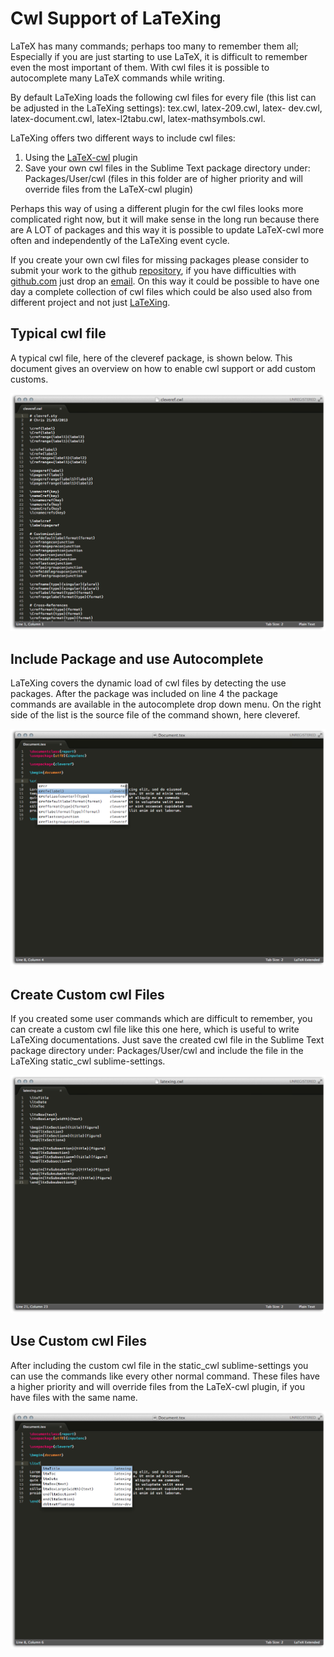 # Cwl Support of LaTeXing

LaTeX has many commands; perhaps too many to remember them all;
Especially if you are just starting to use LaTeX, it is difficult to
remember even the most important of them. With cwl files it is possible
to autocomplete many LaTeX commands while writing.

By default LaTeXing loads the following cwl files for every file (this list
can be adjusted in the LaTeXing settings): tex.cwl, latex-209.cwl, latex-
dev.cwl, latex-document.cwl, latex-l2tabu.cwl, latex-mathsymbols.cwl.

LaTeXing offers two different ways to include cwl files:

1.  Using the [LaTeX-cwl][latex_cwl] plugin
2.  Save your own cwl files in the Sublime Text package directory under:
    Packages/User/cwl (files in this folder are of higher priority and will
    override files from the LaTeX-cwl plugin)

Perhaps this way of using a different plugin for the cwl files looks more
complicated right now, but it will make sense in the long run because there
are A LOT of packages and this way it is possible to update LaTeX-cwl more
often and independently of the LaTeXing event cycle.

If you create your own cwl files for missing packages please consider to
submit your work to the github [repository][latex_cwl], if you have
difficulties with [github.com](github) just drop an [email][support]. On this
way it could be possible to have one day a complete collection of cwl files
which could be also used also from different project and not just
[LaTeXing][latexing].

## Typical cwl file

A typical cwl file, here of the cleveref package, is shown below. This
document gives an overview on how to enable cwl support or add custom customs.

![](images/cwl_1.jpg)

## Include Package and use Autocomplete

LaTeXing covers the dynamic load of cwl files by detecting the use packages.
After the package was included on line 4 the package commands are available in
the autocomplete drop down menu. On the right side of the list is the source
file of the command shown, here cleveref.

![](images/cwl_2.jpg)

## Create Custom cwl Files

If you created some user commands which are difficult to remember, you can
create a custom cwl file like this one here, which is useful to write LaTeXing
documentations. Just save the created cwl file in the Sublime Text package
directory under: Packages/User/cwl and include the file in the LaTeXing
static\_cwl sublime-settings.

![](images/cwl_3.jpg)

## Use Custom cwl Files

After including the custom cwl file in the static\_cwl sublime-settings you
can use the commands like every other normal command. These files have a
higher priority and will override files from the LaTeX-cwl plugin, if you have
files with the same name.

![](images/cwl_4.jpg)

[latexing]: http://www.latexing.com
[latex_cwl]: https://github.com/Chris—/LaTeX-cwl
[github]: http://www.github.com
[support]: mailto:support@latexing.com
